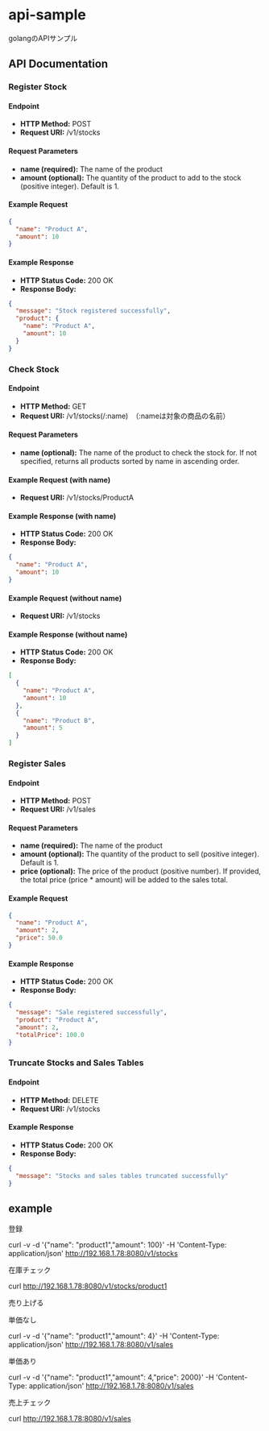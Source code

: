 # api-sample
golangのAPIサンプル

## API Documentation

### Register Stock

#### Endpoint
- **HTTP Method:** POST
- **Request URI:** /v1/stocks

#### Request Parameters
- **name (required):** The name of the product
- **amount (optional):** The quantity of the product to add to the stock (positive integer). Default is 1.

#### Example Request
```json
{
  "name": "Product A",
  "amount": 10
}
```

#### Example Response
- **HTTP Status Code:** 200 OK
- **Response Body:**
```json
{
  "message": "Stock registered successfully",
  "product": {
    "name": "Product A",
    "amount": 10
  }
}
```

### Check Stock

#### Endpoint
- **HTTP Method:** GET
- **Request URI:** /v1/stocks(/:name)　（:nameは対象の商品の名前）

#### Request Parameters
- **name (optional):** The name of the product to check the stock for. If not specified, returns all products sorted by name in ascending order.

#### Example Request (with name)
- **Request URI:** /v1/stocks/ProductA

#### Example Response (with name)
- **HTTP Status Code:** 200 OK
- **Response Body:**
```json
{
  "name": "Product A",
  "amount": 10
}
```

#### Example Request (without name)
- **Request URI:** /v1/stocks

#### Example Response (without name)
- **HTTP Status Code:** 200 OK
- **Response Body:**
```json
[
  {
    "name": "Product A",
    "amount": 10
  },
  {
    "name": "Product B",
    "amount": 5
  }
]
```

### Register Sales

#### Endpoint
- **HTTP Method:** POST
- **Request URI:** /v1/sales

#### Request Parameters
- **name (required):** The name of the product
- **amount (optional):** The quantity of the product to sell (positive integer). Default is 1.
- **price (optional):** The price of the product (positive number). If provided, the total price (price * amount) will be added to the sales total.

#### Example Request
```json
{
  "name": "Product A",
  "amount": 2,
  "price": 50.0
}
```

#### Example Response
- **HTTP Status Code:** 200 OK
- **Response Body:**
```json
{
  "message": "Sale registered successfully",
  "product": "Product A",
  "amount": 2,
  "totalPrice": 100.0
}
```

### Truncate Stocks and Sales Tables

#### Endpoint
- **HTTP Method:** DELETE
- **Request URI:** /v1/stocks

#### Example Response
- **HTTP Status Code:** 200 OK
- **Response Body:**
```json
{
  "message": "Stocks and sales tables truncated successfully"
}
```

## example

登録

curl -v -d '{"name": "product1","amount": 100}' -H 'Content-Type: application/json' http://192.168.1.78:8080/v1/stocks

在庫チェック

curl http://192.168.1.78:8080/v1/stocks/product1

売り上げる

単価なし

curl -v -d '{"name": "product1","amount": 4}' -H 'Content-Type: application/json' http://192.168.1.78:8080/v1/sales

単価あり

curl -v -d '{"name": "product1","amount": 4,"price": 2000}' -H 'Content-Type: application/json' http://192.168.1.78:8080/v1/sales

売上チェック

curl http://192.168.1.78:8080/v1/sales
